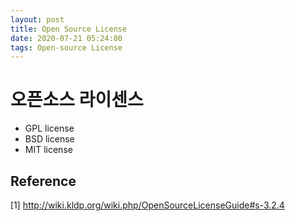 ```yaml
---
layout: post
title: Open Source License
date: 2020-07-21 05:24:00
tags: Open-source License
---
```

# 오픈소스 라이센스
- GPL license
- BSD license
- MIT license



## Reference
[1] http://wiki.kldp.org/wiki.php/OpenSourceLicenseGuide#s-3.2.4
